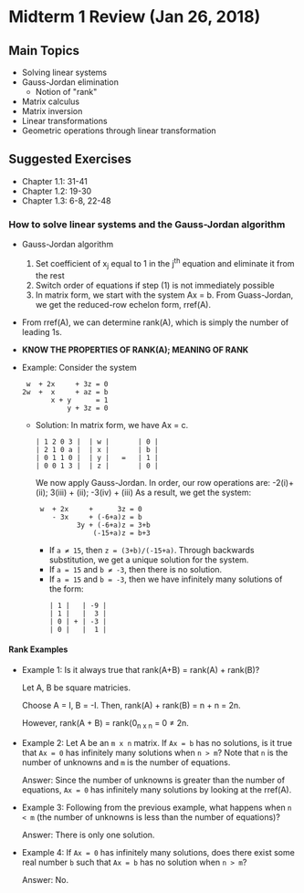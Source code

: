 # Midterm 1 Review (Jan 26, 2018)
## Main Topics
* Solving linear systems
* Gauss-Jordan elimination 
  * Notion of "rank"
* Matrix calculus
* Matrix inversion
* Linear transformations
* Geometric operations through linear transformation
## Suggested Exercises
* Chapter 1.1: 31-41
* Chapter 1.2: 19-30
* Chapter 1.3: 6-8, 22-48
### How to solve linear systems and the Gauss-Jordan algorithm
* Gauss-Jordan algorithm
  1. Set coefficient of x<sub>j</sub> equal to 1 in the j<sup>th</sup> equation and eliminate it from the rest
  2. Switch order of equations if step (1) is not immediately possible
  3. In matrix form, we start with the system Ax = b. From Guass-Jordan, we get the reduced-row echelon form, rref(A).
* From rref(A), we can determine rank(A), which is simply the number of leading 1s.
* **KNOW THE PROPERTIES OF RANK(A); MEANING OF RANK**

* Example: Consider the system

  ```
   w  + 2x     + 3z = 0
  2w  +  x     + az = b
         x + y      = 1
             y + 3z = 0
  ```

    * Solution: In matrix form, we have Ax = c.
      ```
      | 1 2 0 3 |  | w |       | 0 |
      | 2 1 0 a |  | x |       | b |
      | 0 1 1 0 |  | y |   =   | 1 |
      | 0 0 1 3 |  | z |       | 0 |
      ```
      We now apply Gauss-Jordan. In order, our row operations are: -2(i)+(ii); 3(iii) + (ii); -3(iv) + (iii)
      As a result, we get the system:
      ```
       w  + 2x     +      3z = 0
          - 3x     + (-6+a)z = b
                3y + (-6+a)z = 3+b
                    (-15+a)z = b+3
       ```
       * If `a ≠ 15`, then `z = (3+b)/(-15+a)`. Through backwards substitution, we get a unique solution for the system.
       * If `a = 15` and `b ≠ -3`, then there is no solution.
       * If `a = 15` and `b = -3`, then we have infinitely many solutions of the form: 
         ```
         | 1 |   | -9 |
         | 1 |   |  3 |
         | 0 | + | -3 |
         | 0 |   |  1 |
         ```
#### Rank Examples
* Example 1: Is it always true that rank(A+B) = rank(A) + rank(B)?

  Let A, B be square matricies.
  
  Choose A = I, B = -I. Then, rank(A) + rank(B) = n + n = 2n.
  
  However, rank(A + B) = rank(0<sub>n x n</sub> = 0 ≠ 2n.
  
* Example 2: Let A be an `m x n` matrix. If `Ax = b` has no solutions, is it true that `Ax = 0` has infinitely many solutions when `n > m`? Note that `n` is the number of unknowns and `m` is the number of equations.

  Answer: Since the number of unknowns is greater than the number of equations, `Ax = 0` has infinitely many solutions by looking at the rref(A).

* Example 3: Following from the previous example, what happens when `n < m` (the number of unknowns is less than the number of equations)?

  Answer: There is only one solution. 

* Example 4: If `Ax = 0` has infinitely many solutions, does there exist some real number `b` such that `Ax = b` has no solution when `n > m`?
  
  Answer: No.
